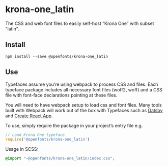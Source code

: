 
# krona-one_latin

The CSS and web font files to easily self-host “Krona One” with subset "latin".

## Install

`npm install --save @openfonts/krona-one_latin`

## Use

Typefaces assume you’re using webpack to process CSS and files. Each typeface
package includes all necessary font files (woff2, woff) and a CSS file with
font-face declarations pointing at these files.

You will need to have webpack setup to load css and font files. Many tools built
with Webpack will work out of the box with Typefaces such as [Gatsby](https://github.com/gatsbyjs/gatsby)
and [Create React App](https://github.com/facebookincubator/create-react-app).

To use, simply require the package in your project’s entry file e.g.

```javascript
// Load Krona One typeface
require('@openfonts/krona-one_latin')
```

Usage in SCSS:
```scss
@import "~@openfonts/krona-one_latin/index.css";
```
